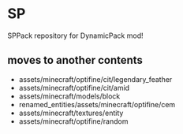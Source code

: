 # SP
SPPack repository for DynamicPack mod!

## moves to another contents
- assets/minecraft/optifine/cit/legendary_feather
- assets/minecraft/optifine/cit/amid
- assets/minecraft/models/block
- renamed_entities/assets/minecraft/optifine/cem
- assets/minecraft/textures/entity
- assets/minecraft/optifine/random